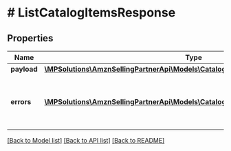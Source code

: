 # # ListCatalogItemsResponse

## Properties

Name | Type | Description | Notes
------------ | ------------- | ------------- | -------------
**payload** | [**\MPSolutions\AmznSellingPartnerApi\Models\CatalogItems\ListMatchingItemsResponse**](ListMatchingItemsResponse.md) |  | [optional]
**errors** | [**\MPSolutions\AmznSellingPartnerApi\Models\CatalogItems\Error[]**](Error.md) | A list of error responses returned when a request is unsuccessful. | [optional]

[[Back to Model list]](../../README.md#models) [[Back to API list]](../../README.md#endpoints) [[Back to README]](../../README.md)
